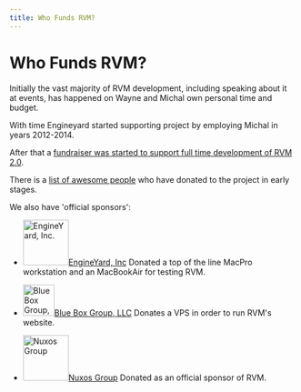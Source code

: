 ```yaml
---
title: Who Funds RVM?
---
```


# Who Funds RVM?

Initially the vast majority of RVM development, including speaking about it at events,
has happened on Wayne and Michal own personal time and budget.

With time Engineyard started supporting project by employing Michal in years 2012-2014.

After that a [fundraiser was started to support full time development of RVM 2.0](https://www.bountysource.com/fundraisers/489-rvm-2-0).

There is a [list of awesome people](/credits/donations/) who have donated to the project in early stages.

We also have 'official sponsors':

- [<img src="/images/logo-engineyard.png" alt="EngineYard, Inc." height="80px"/>EngineYard, Inc](http://engineyard.com/)
  Donated a top of the line MacPro workstation and an MacBookAir for testing RVM.

- [<img src="/images/bbg_logo.png" alt="Blue Box Group, LLC" height="55px"/>Blue Box Group, LLC](http://www.blueboxgrp.com/)
  Donates a VPS in order to run RVM's website.

- [<img src="/images/nuxos_logo.png" alt="Nuxos Group" height="80px">Nuxos Group](http://nuxos.fr/)
  Donated as an official sponsor of RVM.
